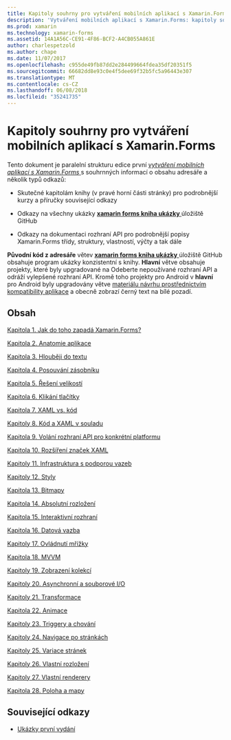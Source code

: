 ```yaml
---
title: Kapitoly souhrny pro vytváření mobilních aplikací s Xamarin.Forms
description: 'Vytváření mobilních aplikací s Xamarin.Forms: kapitoly souhrny'
ms.prod: xamarin
ms.technology: xamarin-forms
ms.assetid: 14A1A56C-CE91-4F86-BCF2-A4CB055A861E
author: charlespetzold
ms.author: chape
ms.date: 11/07/2017
ms.openlocfilehash: c955de49fb87dd2e284499664fdea35df20351f5
ms.sourcegitcommit: 66682dd8e93c0e4f5dee69f32b5fc5a96443e307
ms.translationtype: MT
ms.contentlocale: cs-CZ
ms.lasthandoff: 06/08/2018
ms.locfileid: "35241735"
---
```

# <a name="chapter-summaries-for-creating-mobile-apps-with-xamarinforms"></a>Kapitoly souhrny pro vytváření mobilních aplikací s Xamarin.Forms

Tento dokument je paralelní strukturu edice první [ *vytváření mobilních aplikací s Xamarin.Forms* ](~/xamarin-forms/creating-mobile-apps-xamarin-forms/index.md) s souhrnných informací o obsahu adresáře a několik typů odkazů:

- Skutečné kapitolám knihy (v pravé horní části stránky) pro podrobnější kurzy a příručky související odkazy

- Odkazy na všechny ukázky [ **xamarin forms kniha ukázky** ](https://github.com/xamarin/xamarin-forms-book-samples) úložiště GitHub

- Odkazy na dokumentaci rozhraní API pro podrobnější popisy Xamarin.Forms třídy, struktury, vlastností, výčty a tak dále

**Původní kód z adresáře** větev [ **xamarin forms kniha ukázky** ](https://github.com/xamarin/xamarin-forms-book-samples) úložiště GitHub obsahuje program ukázky konzistentní s knihy. **Hlavní** větve obsahuje projekty, které byly upgradované na Odeberte nepoužívané rozhraní API a odráží vylepšené rozhraní API. Kromě toho projekty pro Android v **hlavní** pro Android byly upgradovány větve [materiálu návrhu prostřednictvím kompatibility aplikace](~/xamarin-forms/platform/android/index.md) a obecně zobrazí černý text na bílé pozadí.

## <a name="contents"></a>Obsah

[Kapitola 1. Jak do toho zapadá Xamarin.Forms?](chapter01.md)

[Kapitola 2. Anatomie aplikace](chapter02.md)

[Kapitola 3. Hlouběji do textu](chapter03.md)

[Kapitola 4. Posouvání zásobníku](chapter04.md)

[Kapitola 5. Řešení velikostí](chapter05.md)

[Kapitola 6. Klikání tlačítky](chapter06.md)

[Kapitola 7. XAML vs. kód](chapter07.md)

[Kapitoly 8. Kód a XAML v souladu](chapter08.md)

[Kapitola 9. Volání rozhraní API pro konkrétní platformu](chapter09.md)

[Kapitola 10. Rozšíření značek XAML](chapter10.md)

[Kapitoly 11. Infrastruktura s podporou vazeb](chapter11.md)

[Kapitoly 12. Styly](chapter12.md)

[Kapitola 13. Bitmapy](chapter13.md)

[Kapitola 14. Absolutní rozložení](chapter14.md)

[Kapitola 15. Interaktivní rozhraní](chapter15.md)

[Kapitola 16. Datová vazba](chapter16.md)

[Kapitoly 17. Ovládnutí mřížky](chapter17.md)

[Kapitola 18. MVVM](chapter18.md)

[Kapitoly 19. Zobrazení kolekcí](chapter19.md)

[Kapitoly 20. Asynchronní a souborové I/O](chapter20.md)

[Kapitoly 21. Transformace](chapter21.md)

[Kapitola 22. Animace](chapter22.md)

[Kapitoly 23. Triggery a chování](chapter23.md)

[Kapitoly 24. Navigace po stránkách](chapter24.md)

[Kapitoly 25. Variace stránek](chapter25.md)

[Kapitoly 26. Vlastní rozložení](chapter26.md)

[Kapitoly 27. Vlastní renderery](chapter27.md)

[Kapitola 28. Poloha a mapy](chapter28.md)



## <a name="related-links"></a>Související odkazy

- [Ukázky první vydání](https://github.com/xamarin/xamarin-forms-book-samples)
